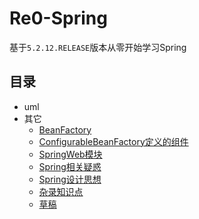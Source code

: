 # Re0-Spring
基于`5.2.12.RELEASE`版本从零开始学习Spring


## 目录
- uml
- 其它
	- [BeanFactory](/其它/BeanFactory.md)
	- [ConfigurableBeanFactory定义的组件](/其它/ConfigurableBeanFactory定义的组件.md)
	- [SpringWeb模块](/其它/SpringWeb模块.md)
	- [Spring相关疑惑](/其它/Spring相关疑惑.md)
	- [Spring设计思想](/其它/Spring设计思想.md)
	- [杂录知识点](/其它/杂录知识点.md)
	- [草稿](/其它/草稿.md)
